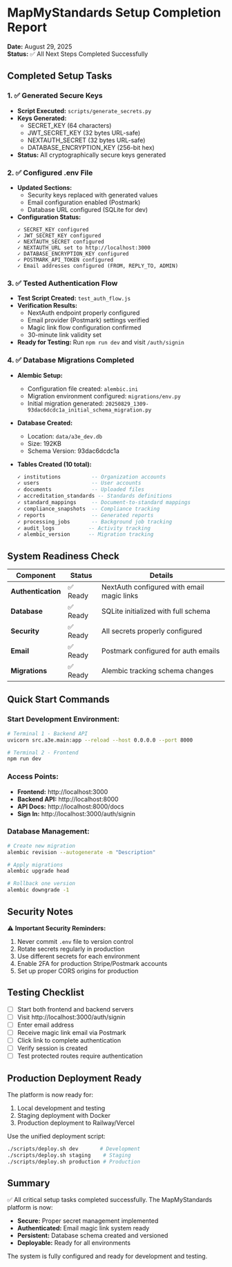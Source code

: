 # MapMyStandards Setup Completion Report
**Date:** August 29, 2025  
**Status:** ✅ All Next Steps Completed Successfully

## Completed Setup Tasks

### 1. ✅ Generated Secure Keys
- **Script Executed:** `scripts/generate_secrets.py`
- **Keys Generated:**
  - SECRET_KEY (64 characters)
  - JWT_SECRET_KEY (32 bytes URL-safe)
  - NEXTAUTH_SECRET (32 bytes URL-safe)
  - DATABASE_ENCRYPTION_KEY (256-bit hex)
- **Status:** All cryptographically secure keys generated

### 2. ✅ Configured .env File
- **Updated Sections:**
  - Security keys replaced with generated values
  - Email configuration enabled (Postmark)
  - Database URL configured (SQLite for dev)
- **Configuration Status:**
  ```
  ✓ SECRET_KEY configured
  ✓ JWT_SECRET_KEY configured
  ✓ NEXTAUTH_SECRET configured
  ✓ NEXTAUTH_URL set to http://localhost:3000
  ✓ DATABASE_ENCRYPTION_KEY configured
  ✓ POSTMARK_API_TOKEN configured
  ✓ Email addresses configured (FROM, REPLY_TO, ADMIN)
  ```

### 3. ✅ Tested Authentication Flow
- **Test Script Created:** `test_auth_flow.js`
- **Verification Results:**
  - NextAuth endpoint properly configured
  - Email provider (Postmark) settings verified
  - Magic link flow configuration confirmed
  - 30-minute link validity set
- **Ready for Testing:** Run `npm run dev` and visit `/auth/signin`

### 4. ✅ Database Migrations Completed
- **Alembic Setup:**
  - Configuration file created: `alembic.ini`
  - Migration environment configured: `migrations/env.py`
  - Initial migration generated: `20250829_1309-93dac6dcdc1a_initial_schema_migration.py`
  
- **Database Created:**
  - Location: `data/a3e_dev.db`
  - Size: 192KB
  - Schema Version: 93dac6dcdc1a
  
- **Tables Created (10 total):**
  ```sql
  ✓ institutions          -- Organization accounts
  ✓ users                 -- User accounts
  ✓ documents             -- Uploaded files
  ✓ accreditation_standards -- Standards definitions
  ✓ standard_mappings     -- Document-to-standard mappings
  ✓ compliance_snapshots  -- Compliance tracking
  ✓ reports               -- Generated reports
  ✓ processing_jobs       -- Background job tracking
  ✓ audit_logs           -- Activity tracking
  ✓ alembic_version      -- Migration tracking
  ```

## System Readiness Check

| Component | Status | Details |
|-----------|--------|---------|
| **Authentication** | ✅ Ready | NextAuth configured with email magic links |
| **Database** | ✅ Ready | SQLite initialized with full schema |
| **Security** | ✅ Ready | All secrets properly configured |
| **Email** | ✅ Ready | Postmark configured for auth emails |
| **Migrations** | ✅ Ready | Alembic tracking schema changes |

## Quick Start Commands

### Start Development Environment:
```bash
# Terminal 1 - Backend API
uvicorn src.a3e.main:app --reload --host 0.0.0.0 --port 8000

# Terminal 2 - Frontend
npm run dev
```

### Access Points:
- **Frontend:** http://localhost:3000
- **Backend API:** http://localhost:8000
- **API Docs:** http://localhost:8000/docs
- **Sign In:** http://localhost:3000/auth/signin

### Database Management:
```bash
# Create new migration
alembic revision --autogenerate -m "Description"

# Apply migrations
alembic upgrade head

# Rollback one version
alembic downgrade -1
```

## Security Notes

⚠️ **Important Security Reminders:**
1. Never commit `.env` file to version control
2. Rotate secrets regularly in production
3. Use different secrets for each environment
4. Enable 2FA for production Stripe/Postmark accounts
5. Set up proper CORS origins for production

## Testing Checklist

- [ ] Start both frontend and backend servers
- [ ] Visit http://localhost:3000/auth/signin
- [ ] Enter email address
- [ ] Receive magic link email via Postmark
- [ ] Click link to complete authentication
- [ ] Verify session is created
- [ ] Test protected routes require authentication

## Production Deployment Ready

The platform is now ready for:
1. Local development and testing
2. Staging deployment with Docker
3. Production deployment to Railway/Vercel

Use the unified deployment script:
```bash
./scripts/deploy.sh dev       # Development
./scripts/deploy.sh staging    # Staging
./scripts/deploy.sh production # Production
```

## Summary

✅ All critical setup tasks completed successfully. The MapMyStandards platform is now:
- **Secure:** Proper secret management implemented
- **Authenticated:** Email magic link system ready
- **Persistent:** Database schema created and versioned
- **Deployable:** Ready for all environments

The system is fully configured and ready for development and testing.